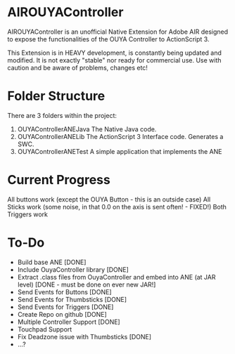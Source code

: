 AIROUYAController
=================

AIROUYAController is an unofficial Native Extension for Adobe AIR designed to expose the functionalities of the OUYA Controller to ActionScript 3.

This Extension is in HEAVY development, is constantly being updated and modified.  It is not exactly "stable" nor ready for commercial use.  Use with caution and be aware of problems, changes etc!

Folder Structure
================

There are 3 folders within the project:
1) OUYAControllerANEJava
The Native Java code.
2) OUYAControllerANELib
The ActionScript 3 Interface code.  Generates a SWC.
3) OUYAControllerANETest
A simple application that implements the ANE

Current Progress
================

All buttons work (except the OUYA Button - this is an outside case)
All Sticks work (some noise, in that 0.0 on the axis is sent often! - FIXED!)
Both Triggers work

To-Do
=====

* Build base ANE [DONE]
* Include OuyaController library [DONE]
* Extract .class files from OuyaController and embed into ANE (at JAR level) [DONE - must be done on ever new JAR!]
* Send Events for Buttons [DONE]
* Send Events for Thumbsticks [DONE]
* Send Events for Triggers [DONE]
* Create Repo on github [DONE]
* Multiple Controller Support [DONE]
* Touchpad Support
* Fix Deadzone issue with Thumbsticks [DONE]
* ...?
